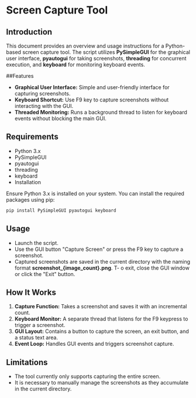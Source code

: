 
# Screen Capture Tool

## Introduction

This document provides an overview and usage instructions for a Python-based screen capture tool. The script utilizes **PySimpleGUI** for the graphical user interface, **pyautogui** for taking screenshots, **threading** for concurrent execution, and **keyboard** for monitoring keyboard events.

##Features
- **Graphical User Interface:** Simple and user-friendly interface for capturing screenshots.
- **Keyboard Shortcut:** Use F9 key to capture screenshots without interacting with the GUI.
- **Threaded Monitoring:** Runs a background thread to listen for keyboard events without blocking the main GUI.

## Requirements
- Python 3.x
- PySimpleGUI
- pyautogui
- threading
- keyboard
- Installation

Ensure Python 3.x is installed on your system. You can install the required packages using pip:

```bash
pip install PySimpleGUI pyautogui keyboard
```

## Usage
- Launch the script.
- Use the GUI button "Capture Screen" or press the F9 key to capture a screenshot.
- Captured screenshots are saved in the current directory with the naming format **screenshot_{image_count}.png**.
T- o exit, close the GUI window or click the "Exit" button.

## How It Works
1. **Capture Function:** Takes a screenshot and saves it with an incremental count.
2. **Keyboard Monitor:** A separate thread that listens for the F9 keypress to trigger a screenshot.
3. **GUI Layout:** Contains a button to capture the screen, an exit button, and a status text area.
4. **Event Loop:** Handles GUI events and triggers screenshot capture.

## Limitations
- The tool currently only supports capturing the entire screen.
- It is necessary to manually manage the screenshots as they accumulate in the current directory.
